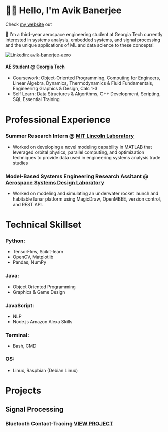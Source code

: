 
<!---
ABanerjee33/ABanerjee33 is a ✨ special ✨ repository because its `README.md` (this file) appears on your GitHub profile.
You can click the Preview link to take a look at your changes.
--->

# :man_astronaut: Hello, I'm Avik Banerjee 

Check [my website](https://www.avikb.me) out

👀 I'm a third-year aerospace engineering student at Georgia Tech currently interested in systems analysis, embedded systems, and signal processing and the unique applications of ML and data science to these concepts!

[![Linkedin: avik-banerjee-aero](https://img.shields.io/badge/-Avik%20Banerjee-blue?style=flat-square&logo=Linkedin&logoColor=white&link=https://www.linkedin.com/in/avik-banerjee-aero/)](https://www.linkedin.com/in/avik-banerjee-aero/)

#### AE Student @ [Georgia Tech](https://ae.gatech.edu/) 
- Coursework: Object-Oriented Programming, Computing for Engineers, Linear Algebra, Dynamics, Thermodynamics & Fluid Fundamentals, Engineering Graphics & Design, Calc 1-3
- Self Learn: Data Structures & Algorithms, C++ Development, Scripting, SQL Essential Training

# Professional Experience
### Summer Research Intern @ [MIT Lincoln Laboratory](https://www.ll.mit.edu/)
- Worked on developing a novel modeling capability in MATLAB that leveraged orbital physics, parallel computing, and optimization techniques to provide data used in engineering systems analysis trade studies

### Model-Based Systems Engineering Research Assitant @ [Aerospace Systems Design Laboratory](https://www.asdl.gatech.edu/)
- Worked on modeling and simulating an underwater rocket launch and habitable lunar platform using MagicDraw, OpenMBEE, version control, and REST API.

# Technical Skillset

### Python: 
- TensorFlow, Scikit-learn
- OpenCV, Matplotlib
- Pandas, NumPy

### Java: 
 - Object Oriented Programming
 - Graphics & Game Design

### JavaScript: 
- NLP
- Node.js Amazon Alexa Skills

### Terminal:
- Bash, CMD

### OS:
- Linux, Raspbian (Debian Linux)

# Projects
<!--Web Development Projects-->

## Signal Processing
### Bluetooth Contact-Tracing [VIEW PROJECT]()
